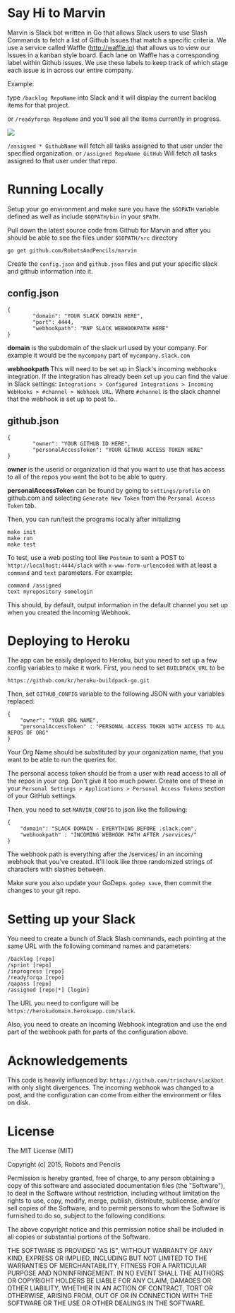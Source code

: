 # Say Hi to Marvin

Marvin is Slack bot written in Go that allows Slack users to use Slash Commands to fetch a list of Github Issues that match a specific criteria.  We use a service called Waffle (http://waffle.io) that allows us to view our Issues in a kanban style board.  Each lane on Waffle has a corresponding label within Github issues.  We use these labels to keep track of which stage each issue is in across our entire company.

Example:

type `/backlog RepoName` into Slack and it will display the current backlog items for that project.

or `/readyforqa RepoName` and you’ll see all the items currently in progress.

![](https://dl.dropboxusercontent.com/s/l984qm2t9j2yfao/D3D7D390-F586-4C72-BA54-45251A252C1D-5045-00009A0112DCB887.gif?dl=0)

`/assigned * GithubName` will fetch all tasks assigned to that user under the specified organization.
or
```/assigned RepoName GitHub```  Will fetch all tasks assigned to that user under that repo.

# Running Locally

Setup your go environment and make sure you have the `$GOPATH` variable defined as well as include `$GOPATH/bin` in your `$PATH`.

Pull down the latest source code from Github for Marvin and after you should be able to see the files under `$GOPATH/src` directory

```
go get github.com/RobotsAndPencils/marvin
```

Create the `config.json` and `github.json` files and put your specific slack and github information into it. 

## config.json

```
{ 
        "domain": "YOUR SLACK DOMAIN HERE", 
        "port": 4444, 
        "webhookpath": "RNP SLACK WEBHOOKPATH HERE"
}
```

**domain** is the subdomain of the slack url used by your company. For example it would be the `mycompany` part of `mycompany.slack.com`

**webhookpath** This will need to be set up in Slack's incoming webhooks integration. If the integration has already been set up you can find the value in Slack settings: `Integrations > Configured Integrations > Incoming WebHooks > #channel > Webhook URL`. Where `#channel` is the slack channel that the webhook is set up to post to..

## github.json

```
{ 
        "owner": "YOUR GITHUB ID HERE",
        "personalAccessToken": "YOUR GITHUB ACCESS TOKEN HERE" 
}
```

**owner** is the userid or organization id that you want to use that has access to all of the repos you want the bot to be able to query.

**personalAccessToken** can be found by going to `settings/profile` on github.com and selecting `Generate New Token` from the `Personal Access Token` tab.

Then, you can run/test the programs locally after initializing 

```
make init
make run
make test
```

To test, use a web posting tool like `Postman` to sent a POST to `http://localhost:4444/slack` with `x-www-form-urlencoded` with at least a `command` and `text` parameters. For example:

```
command /assigned
text myrepository somelogin
```

This should, by default, output information in the default channel you set up when you created the Incoming Webhook.

# Deploying to Heroku

The app can be easily deployed to Heroku, but you need to set up a few config variables to make it work. First, you need to set `BUILDPACK_URL` to be 

```
https://github.com/kr/heroku-buildpack-go.git
```

Then, set `GITHUB_CONFIG` variable to the following JSON with your variables replaced:

```
{ 
	"owner": "YOUR ORG NAME", 
  	"personalAccessToken" : "PERSONAL ACCESS TOKEN WITH ACCESS TO ALL REPOS OF ORG" 
}
```
Your Org Name should be substituted by your organization name, that you want to be able to run the queries for.

The personal access token should be from a user with read access to all of the repos in your org. Don't give it too much power. Create one of these in your `Personal Settings > Applications > Personal Access Tokens` section of your GitHub settings.

Then, you need to set `MARVIN_CONFIG` to json like the following:

```
{
	"domain": "SLACK DOMAIN - EVERYTHING BEFORE .slack.com", 
	"webhookpath" : "INCOMING WEBHOOK PATH AFTER /services/"
}
```

The webhook path is everything after the /services/ in an incoming webhook that you've created. It'll look like three randomized strings of characters with slashes between.

Make sure you also update your GoDeps. `godep save`, then commit the changes to your git repo.

# Setting up your Slack

You need to create a bunch of Slack Slash commands, each pointing at the same URL with the following command names and parameters:

```
/backlog [repo]
/sprint [repo]
/inprogress [repo]
/readyforqa [repo]
/qapass [repo]
/assigned [repo|*] [login]
```

The URL you need to configure will be `https://herokudomain.herokuapp.com/slack`.

Also, you need to create an Incoming Webhook integration and use the end part of the webhook path for parts of the configuration above.

# Acknowledgements

This code is heavily influenced by: `https://github.com/trinchan/slackbot` with only slight divergences. The incoming webhook was changed to a post, and the configuration can come from either the environment or files on disk.

# License

The MIT License (MIT)

Copyright (c) 2015, Robots and Pencils

Permission is hereby granted, free of charge, to any person obtaining a copy
of this software and associated documentation files (the "Software"), to deal
in the Software without restriction, including without limitation the rights
to use, copy, modify, merge, publish, distribute, sublicense, and/or sell
copies of the Software, and to permit persons to whom the Software is
furnished to do so, subject to the following conditions:

The above copyright notice and this permission notice shall be included in
all copies or substantial portions of the Software.

THE SOFTWARE IS PROVIDED "AS IS", WITHOUT WARRANTY OF ANY KIND, EXPRESS OR
IMPLIED, INCLUDING BUT NOT LIMITED TO THE WARRANTIES OF MERCHANTABILITY,
FITNESS FOR A PARTICULAR PURPOSE AND NONINFRINGEMENT. IN NO EVENT SHALL THE
AUTHORS OR COPYRIGHT HOLDERS BE LIABLE FOR ANY CLAIM, DAMAGES OR OTHER
LIABILITY, WHETHER IN AN ACTION OF CONTRACT, TORT OR OTHERWISE, ARISING FROM,
OUT OF OR IN CONNECTION WITH THE SOFTWARE OR THE USE OR OTHER DEALINGS IN
THE SOFTWARE.

